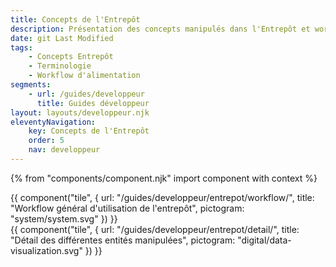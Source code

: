 ```yaml
---
title: Concepts de l'Entrepôt
description: Présentation des concepts manipulés dans l'Entrepôt et workflow général d'alimentation
date: git Last Modified
tags:
    - Concepts Entrepôt
    - Terminologie
    - Workflow d'alimentation
segments:
    - url: /guides/developpeur
      title: Guides développeur
layout: layouts/developpeur.njk
eleventyNavigation:
    key: Concepts de l'Entrepôt
    order: 5
    nav: developpeur
---
```


{% from "components/component.njk" import component with context %}

<div class="fr-grid-row fr-grid-row--gutters">

<div class="fr-col-md-4">
{{ component("tile", {
    url: "/guides/developpeur/entrepot/workflow/",
    title: "Workflow général d'utilisation de l'entrepôt",
    pictogram: "system/system.svg"
}) }}
</div>

<div class="fr-col-md-4">
{{ component("tile", {
    url: "/guides/developpeur/entrepot/detail/",
    title: "Détail des différentes entités manipulées",
    pictogram: "digital/data-visualization.svg"
}) }}
</div>

</div>
